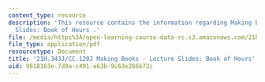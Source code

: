 ```yaml
---
content_type: resource
description: 'This resource contains the information regarding Making Books - Lecture
  Slides: Book of Hours .'
file: /media/https%3A/open-learning-course-data-rc.s3.amazonaws.com/21h-343j-making-books-the-renaissance-and-today-spring-2016/9618163e7d9ac491a63b9c63e266b72c_MIT21H_343JS16_Book.pdf
file_type: application/pdf
resourcetype: Document
title: '21H.343J/CC.120J Making Books - Lecture Slides: Book of Hours'
uid: 9618163e-7d9a-c491-a63b-9c63e266b72c
---
```

